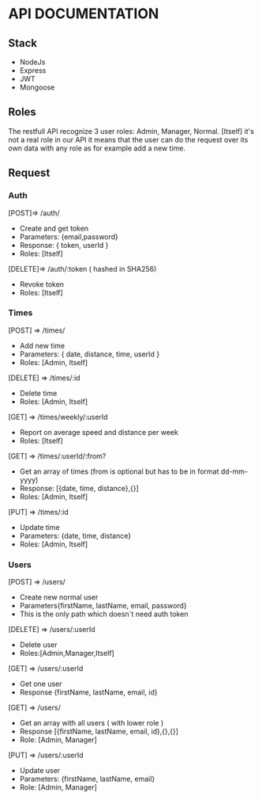 # API DOCUMENTATION

## Stack
+ NodeJs
+ Express
+ JWT
+ Mongoose

## Roles

The restfull API recognize 3 user roles: Admin, Manager, Normal. [Itself] it's not a real role in our API it means that the user can do the request over its own data with any role as for example add a new time.

## Request
### Auth
[POST]=> /auth/   
+ Create and get token
+ Parameters: {email,password} 
+ Response: { token, userId } 
+ Roles: [Itself] 

[DELETE]=> /auth/:token ( hashed in SHA256) <br/>
+ Revoke token
+ Roles: [Itself]

### Times
[POST] => /times/ <br/>
+ Add new time
+ Parameters: { date, distance, time, userId }
+ Roles: [Admin, Itself]


[DELETE] => /times/:id <br/>
+ Delete time
+ Roles: [Admin, Itself]


[GET] => /times/weekly/:userId <br/>
+ Report on average speed and distance per week
+ Roles: [Itself]

[GET] => /times/:userId/:from? <br/>
+ Get an array of times (from is optional but has to be in format dd-mm-yyyy)
+ Response: [{date, time, distance},{}]
+ Roles: [Admin, Itself]

[PUT] => /times/:id <br/>
+ Update time
+ Parameters: {date, time, distance}
+ Roles: [Admin, Itself]

### Users
[POST] => /users/ <br/>
+ Create new normal user
+ Parameters{firstName, lastName, email, password}
+ This is the only path which doesn´t need auth token

[DELETE] => /users/:userId <br/>
+ Delete user
+ Roles:[Admin,Manager,Itself]

[GET] => /users/:userId <br/>
+ Get one user
+ Response {firstName, lastName, email, id}

[GET] => /users/ <br/>
+ Get an array with all users ( with lower role )
+ Response [{firstName, lastName, email, id},{},{}]
+ Role: [Admin, Manager]


[PUT] => /users/:userId <br/>
+ Update user
+ Parameters: {firstName, lastName, email}
+ Role: [Admin, Manager]

  
 